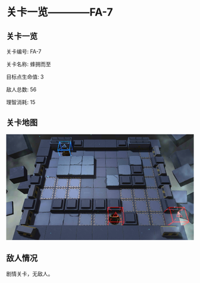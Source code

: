 # 关卡一览————FA-7


## 关卡一览

关卡编号: FA-7

关卡名称: 蜂拥而至

目标点生命值: 3

敌人总数: 56

理智消耗: 15


## 关卡地图
![FA-7](./oprMap/FA-7.png)

## 敌人情况

剧情关卡，无敌人。

